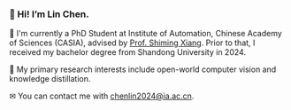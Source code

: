 ### 👋 Hi! I’m Lin Chen.
🌱 I'm currently a PhD Student at Institute of Automation, Chinese Academy of Sciences (CASIA), advised by [Prof. Shiming Xiang](https://scholar.google.com/citations?hl=zh-CN&user=0ggsACEAAAAJ). Prior to that, I received my bachelor degree from Shandong University in 2024. 

👀 My primary research interests include open-world computer vision and knowledge distillation.

✉ You can contact me with chenlin2024@ia.ac.cn.

